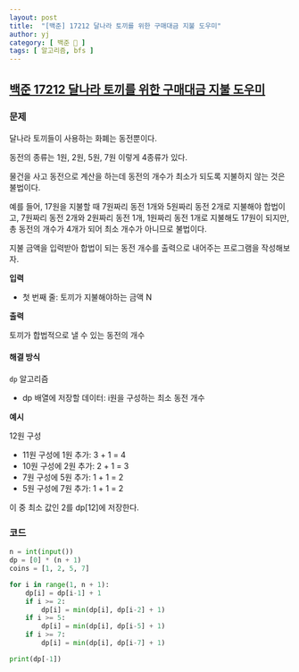 ```yaml
---
layout: post
title:  "[백준] 17212 달나라 토끼를 위한 구매대금 지불 도우미"
author: yj
category: [ 백준 📝 ]
tags: [ 알고리즘, bfs ]
---
```


## [백준 17212 달나라 토끼를 위한 구매대금 지불 도우미](https://www.acmicpc.net/problem/17212)

### 문제

달나라 토끼들이 사용하는 화폐는 동전뿐이다. 

동전의 종류는 1원, 2원, 5원, 7원 이렇게 4종류가 있다. 

물건을 사고 동전으로 계산을 하는데 동전의 개수가 최소가 되도록 지불하지 않는 것은 불법이다. 

예를 들어, 17원을 지불할 때 7원짜리 동전 1개와 5원짜리 동전 2개로 지불해야 합법이고, 7원짜리 동전 2개와 2원짜리 동전 1개, 1원짜리 동전 1개로 지불해도 17원이 되지만, 총 동전의 개수가 4개가 되어 최소 개수가 아니므로 불법이다.

지불 금액을 입력받아 합법이 되는 동전 개수를 출력으로 내어주는 프로그램을 작성해보자.

**입력**

- 첫 번째 줄: 토끼가 지불해야하는 금액 N

**출력**

토끼가 합법적으로 낼 수 있는 동전의 개수

#### 해결 방식

`dp` 알고리즘
- dp 배열에 저장할 데이터: i원을 구성하는 최소 동전 개수

**예시**

12원 구성
- 11원 구성에 1원 추가: 3 + 1 = 4 
- 10원 구성에 2원 추가: 2 + 1 = 3
- 7원 구성에 5원 추가: 1 + 1 = 2
- 5원 구성에 7원 추가: 1 + 1 = 2

이 중 최소 값인 2를 dp[12]에 저장한다.

### 코드

```python
n = int(input())
dp = [0] * (n + 1)
coins = [1, 2, 5, 7]

for i in range(1, n + 1):
    dp[i] = dp[i-1] + 1
    if i >= 2:
        dp[i] = min(dp[i], dp[i-2] + 1)
    if i >= 5:
        dp[i] = min(dp[i], dp[i-5] + 1)
    if i >= 7:
        dp[i] = min(dp[i], dp[i-7] + 1)

print(dp[-1])
```